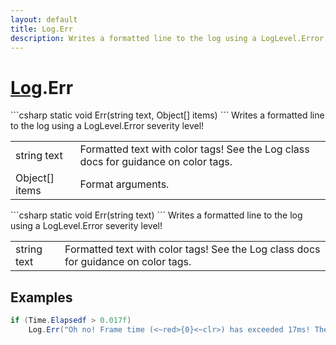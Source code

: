 ```yaml
---
layout: default
title: Log.Err
description: Writes a formatted line to the log using a LogLevel.Error severity level!
---
```

# [Log]({{site.url}}/Pages/Reference/Log.html).Err

<div class='signature' markdown='1'>
```csharp
static void Err(string text, Object[] items)
```
Writes a formatted line to the log using a
LogLevel.Error severity level!
</div>

|  |  |
|--|--|
|string text|Formatted text with color tags! See the Log             class docs for guidance on color tags.|
|Object[] items|Format arguments.|

<div class='signature' markdown='1'>
```csharp
static void Err(string text)
```
Writes a formatted line to the log using a
LogLevel.Error severity level!
</div>

|  |  |
|--|--|
|string text|Formatted text with color tags! See the Log             class docs for guidance on color tags.|





## Examples

```csharp
if (Time.Elapsedf > 0.017f)
	Log.Err("Oh no! Frame time (<~red>{0}<~clr>) has exceeded 17ms! There's no way we'll hit even 60 frames per second!", Time.Elapsedf);
```

